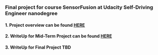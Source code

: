 ### Final project for course SensorFusion at Udacity Self-Driving Engineer nanodegree


#### 1. Project overview can be found [HERE](./ProjectOverview.md)
#### 2. WriteUp for Mid-Term Project can be found [HERE](./Mid-TermProjectWriteup.md)
#### 3. WriteUp for Final Project TBD